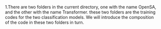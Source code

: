 1.There are two folders in the current directory, one with the name OpenSA, and the other with the name Transformer. 
these two folders are the training codes for the two classification models. We will introduce the composition of the code in these two folders in turn.
